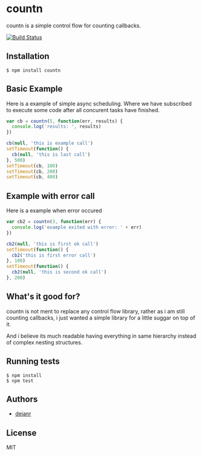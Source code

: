 # countn

countn is a simple control flow for counting callbacks.

[![Build Status](https://semaphoreapp.com/api/v1/projects/76f73a00-8f7f-462a-8b6d-8d8cddc195e4/230234/shields_badge.png)](https://semaphoreapp.com/dejanr/countn)

## Installation

    $ npm install countn

## Basic Example

Here is a example of simple async scheduling. Where we have subscribed to execute some code after all concurent tasks
have finished.

```javascript
var cb = countn(5, function(err, results) {
  console.log('results: ', results)
})

cb(null, 'this is example call')
setTimeout(function() {
  cb(null, 'this is last call')
}, 500)
setTimeout(cb, 100)
setTimeout(cb, 200)
setTimeout(cb, 400)
```

## Example with error call

Here is a example when error occured

```javascript
var cb2 = countn(3, function(err) {
  console.log('example exited with error: ' + err)
})

cb2(null, 'this is first ok call')
setTimeout(function() {
  cb2('this is first error call')
}, 100)
setTimeout(function() {
  cb2(null, 'this is second ok call')
}, 200)
```

## What's it good for?

countn is not ment to replace any control flow library, rather as i am still
counting callbacks, i just wanted a simple library for a little suggar on top of it.

And i believe its much readable having everything in same hierarchy instead of complex
nesting structures.

## Running tests

```
$ npm install
$ npm test
```

## Authors

  - [dejanr](http://github.com/dejanr)

## License

  MIT
